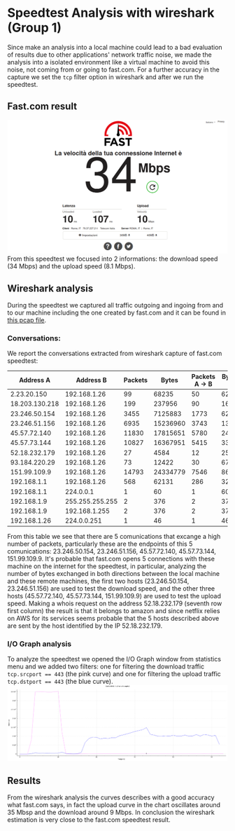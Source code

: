 # Speedtest Analysis with wireshark (Group 1)
Since make an analysis into a local machine could lead to a bad evaluation of results due to other applications' network traffic noise, we made the analysis into a isolated environment like a virtual machine to avoid this noise, not coming from or going to fast.com.
For a further accuracy in the capture we set the `tcp` filter option in wireshark and after we run the speedtest. 

## Fast.com result
![fastcom output](fast_output.png)
From this speedtest we focused into 2 informations: the download speed (34 Mbps) and the upload speed (8.1 Mbps).

## Wireshark analysis
During the speedtest we captured all traffic outgoing and ingoing from and to our machine including the one created by fast.com and it can be found in [this pcap file](fastcom_capture.pcap).

### Conversations:
We report the conversations extracted from wireshark capture of fast.com speedtest:

|Address A     |Address B      |Packets|Bytes   |Packets A → B|Bytes A → B|Packets B → A|Bytes B → A|Rel Start         |Duration          |Bits/s A → B      |Bits/s B → A      |
|--------------|---------------|-------|--------|-------------|-----------|-------------|-----------|------------------|------------------|------------------|------------------|
|2.23.20.150   |192.168.1.26   |99     |68235   |50           |62930      |49           |5305       |2.956970656       |20.871016903      |24121.48877746515 |2033.4418872469828|
|18.203.130.218|192.168.1.26   |199    |237956  |90           |16098      |109          |221858     |3.231622321       |50.044572927      |2573.385933133193 |35465.663831100996|
|23.246.50.154 |192.168.1.26   |3455   |7125883 |1773         |6270269    |1682         |855614     |4.555988725       |47.449749585      |1057163.6823950163|144256.0194704134 |
|23.246.51.156 |192.168.1.26   |6935   |15236960|3743         |13443084   |3192         |1793876    |4.048611567       |48.213388635      |2230597.6626983876|297656.07451167697|
|45.57.72.140  |192.168.1.26   |11830  |17815651|5780         |2471979    |6050         |15343672   |3.8753101770000002|49.786431338      |397213.2862012525 |2465518.6704717735|
|45.57.73.144  |192.168.1.26   |10827  |16367951|5415         |3349176    |5412         |13018775   |4.018383453       |49.667346519      |539457.206350863  |2096955.188861516 |
|52.18.232.179 |192.168.1.26   |27     |4584    |12           |2553       |15           |2031       |3.310762936       |49.588253263999995|411.87173686610544|327.6582442518841 |
|93.184.220.29 |192.168.1.26   |73     |12422   |30           |6784       |43           |5638       |1.40681827        |51.89994504       |1045.7043828884948|869.0567969819184 |
|151.99.109.9  |192.168.1.26   |14793  |24334779|7546         |8650752    |7247         |15684027   |3.610799148       |50.076952327      |1381993.3678888476|2505588.1032989523|
|192.168.1.1   |192.168.1.26   |568    |62131   |286          |32686      |282          |29445      |2.9564842540000003|46.32322729       |5644.8571331827   |5085.1379271420365|
|192.168.1.1   |224.0.0.1      |1      |60      |1            |60         |0            |0          |22.619512382      |0                 |0                 |0                 |
|192.168.1.9   |255.255.255.255|2      |376     |2            |376        |0            |0          |13.230641892      |30.003352839      |100.25546198590301|0                 |
|192.168.1.9   |192.168.1.255  |2      |376     |2            |376        |0            |0          |13.230796732      |30.003382556      |100.25536268738033|0                 |
|192.168.1.26  |224.0.0.251    |1      |46      |1            |46         |0            |0          |30.009647119      |0                 |0                 |0                 |


From this table we see that there are 5 comunications that excange a high number of packets, particularly these are the endpoints of this 5 comunications: 23.246.50.154, 23.246.51.156, 45.57.72.140, 45.57.73.144, 151.99.109.9.
It's probable that fast.com opens 5 connections with these machine on the internet for the speedtest, in particular, analyzing the number of bytes exchanged in both directions between the local machine and these remote machines, the first two hosts (23.246.50.154, 23.246.51.156) are used to test the download speed, and the other three hosts (45.57.72.140, 45.57.73.144, 151.99.109.9) are used to test the upload speed.
Making a whois request on the address 52.18.232.179 (seventh row first column) the result is that it belongs to amazon and since netflix relies on AWS for its services seems probable that the 5 hosts described above are sent by the host identified by the IP 52.18.232.179.

### I/O Graph analysis
To analyze the speedtest we opened the I/O Graph window from statistics menu and we added two filters: one for filtering the download traffic `tcp.srcport == 443` (the pink curve) and one for filtering the upload traffic `tcp.dstport == 443` (the blue curve).
![wireshark_downupl](fastcom_capture_iograph.png)

## Results
From the wireshark analysis the curves describes with a good accuracy what fast.com says, in fact the upload curve in the chart oscillates around 35 Mbsp and the download around 9 Mbps.
In conclusion the wireshark estimation is very close to the fast.com speedtest result. 